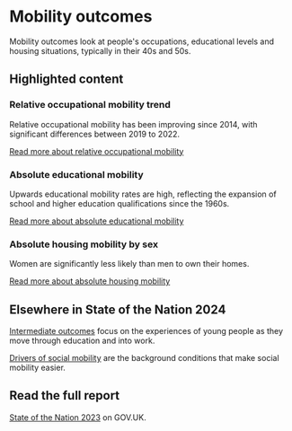 # Mobility outcomes
Mobility outcomes look at people's occupations, educational levels and housing situations, typically in their 40s and 50s.

## Highlighted content
<div class="grid grid3 grid-domain">
    <div class="govuk-body">
        <h3 class="govuk-heading-s">Relative occupational mobility trend</h3>
        <div class="chart-container" aria-hidden="true">
            <div id="chart1"></div>
        </div>
        <script>
            new Chart(
                'chart1',
                '/static/data/by-page/mobility_outcomes/MO12_overview-20230623.csv',
                {
                    "height": 200,
                    "type": "liney",
                    "xkey": "Time_period",
                    "ykey": "Value",
                    "zkey": "Area_name",
                    "sort": "Time_period",
                    "scale": "%",
                    "xgrid": false,
                    "ygrid": true,
                    "xticks": "first-last",
                    "yticks": 2,
                    "legend": false,
                    "colourScheme": ["#5694ca"],
                    "range": [-0.035, 0.005],
                    "margin": [0, 0, 0, 0],
                    "maxLabelLength": 60
                }
            )
        </script>
        <p class="govuk-body">Relative occupational mobility has been improving since 2014, with significant differences between 2019 to 2022.</p>
        <a href="/mobility_outcomes/occupation/relative_occupational_mobility" class="govuk-link">
            Read more
            <span class="govuk-visually-hidden">about relative occupational mobility</span>
        </a>
    </div>
    <div class="govuk-body">
        <h3 class="govuk-heading-s">Absolute educational mobility</h3>
        <div class="chart-container" aria-hidden="true">
            <div id="chart2"></div>
        </div>
        <script>
            new Chart(
                'chart2',
                '/static/data/by-page/mobility_outcomes/MO31_overview_total-20230601.csv',
                {
                    "height": 200,
                    "type": "bary",
                    "xkey": "SEB",
                    "ykey": "Value",
                    "zkey": "Category",
                    "scale": "%",
                    "multiply": 100,
                    "xgrid": false,
                    "ygrid": true,
                    "xticks": "none",
                    "yticks": 2,
                    "legend": false,
                    "colourScheme": ["#d53880", "#4c2c92", "#d4351c", "#5694ca"],
                    "margin": [0, 0, 0, 0],
                    "maxLabelLength": 50,
                    "labelColour": "#fff"
                }
            )
        </script>
        <p class="govuk-body">Upwards educational mobility rates are high, reflecting the expansion of school and higher education qualifications since the 1960s.</p>
        <a href="/mobility_outcomes/education/absolute_educational_mobility" class="govuk-link">
            Read more
            <span class="govuk-visually-hidden">about absolute educational mobility</span>
        </a>
    </div>
    <div class="govuk-body">
        <h3 class="govuk-heading-s">Absolute housing mobility by sex</h3>
        <div class="chart-container" aria-hidden="true">
            <div id="chart3"></div>
        </div>
        <script>
            new Chart(
                'chart3',
                '/static/data/by-page/mobility_outcomes/MO41_gender-20230503.csv',
                {
                    "height": 200,
                    "type": "bary",
                    "xkey": "SEB",
                    "ykey": "Value",
                    "group": "Sex",
                    "sort": "SEB",
                    "scale": "%",
                    "xgrid": false,
                    "ygrid": true,
                    "yticks": 2,
                    "legend": false,
                    "colourScheme": ["#5694ca", "#d4351c"],
                    "margin": [0, 0, 0, 0],
                    "maxLabelLength": 40
                }
            )
        </script>
        <p class="govuk-body">Women are significantly less likely than men to own their homes.</p>
        <a href="/mobility_outcomes/housing/absolute_housing_mobility" class="govuk-link">
            Read more
            <span class="govuk-visually-hidden">about absolute housing mobility</span>
        </a>
    </div>
</div>

## Elsewhere in State of the Nation 2024
[Intermediate outcomes](/intermediate_outcomes)
focus on the experiences of young people as they move through education and into work.

[Drivers of social mobility](/drivers_of_social_mobility)
are the background conditions that make social mobility easier.

## Read the full report
[State of the Nation 2023](https://www.gov.uk/government/publications/state-of-the-nation-2023-people-and-places)
on GOV.UK.
